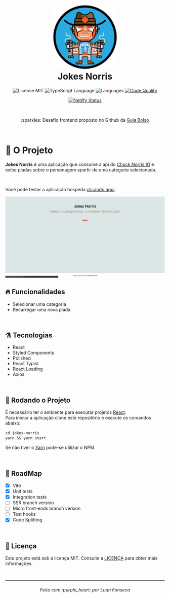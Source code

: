 <h1 align="center">
  <img alt="Logo" height="200" src="https://raw.githubusercontent.com/luanfonsecap/jokes-norris/master/src/assets/logo.svg" />
  <br>
  Jokes Norris
</h1>

<p align="center">

   <img alt="License MIT" src="https://img.shields.io/badge/license-MIT-blue">

  <img alt="TypeScript Language" src="https://img.shields.io/badge/typescript-94%25-blue">

  <img alt="Languages" src="https://img.shields.io/badge/languages-1-blue">

  <a href="https://www.codacy.com/manual/luanfonsecap/jokes-norris?utm_source=github.com&amp;utm_medium=referral&amp;utm_content=luanfonsecap/jokes-norris&amp;utm_campaign=Badge_Grade">
    <img alt="Code Quality" src="https://api.codacy.com/project/badge/Grade/7f66d2b032894ce192ccef5dee02d3a7">
  </a>
  
  <p align="center">
    <a href="https://app.netlify.com/sites/jokes-norris/deploys">
      <img alt="Netlify Status" src="https://api.netlify.com/api/v1/badges/2808add5-ff8e-441f-9f51-1226c7031112/deploy-status">
    </a>
  </p>

  <br>

  <p align="center">
    :sparkles: Desafio frontend proposto no Github da <a href="https://github.com/GuiaBolso/seja-um-guia-front">Guia Bolso</a>
  </p>
  <br>
</p>

# :muscle: O Projeto

**Jokes Norris** é uma aplicação que consome a api do <a href="https://api.chucknorris.io/">Chuck Norris IO</a>
e exibe piadas sobre o personagem apartir de uma categoria selecionada.

<br>

Você pode testar a aplicação hospeda [clicando aqui](https://jokes-norris.netlify.app/).

<img alt="Gif de Exemplo" src="https://raw.githubusercontent.com/luanfonsecap/jokes-norris/master/assets/norris-jokes-example.gif" />

<br>

## :fire: Funcionalidades

- Selecionar uma categoria
- Recarregar uma nova piada

<br>

## ⚗️ Tecnologias

- React
- Styled Components
- Polished
- React Typist
- React Loading
- Axios

<br>

## :rocket: Rodando o Projeto

É necessário ter o ambiente para executar projetos <a href="https://pt-br.reactjs.org/">React</a>.
<br>
Para iniciar a aplicação clone este repositório e execute os comandos abaixo:

```
cd jokes-norris
yarn && yarn start
```

Se não tiver o [Yarn](https://yarnpkg.com/) pode-se utilizar o NPM.

<br>

## :bicyclist: RoadMap

- [x] Vite
- [x] Unit tests
- [x] Integration tests
- [ ] SSR branch version
- [ ] Micro front-ends branch version
- [ ] Test hooks
- [x] Code Splitting

<br>

## :pencil: Licença

Este projeto está sob a licença MIT. Consulte a [LICENÇA](https://github.com/luanfonsecap/jokes-norris/blob/master/LICENSE) para obter mais informações.

<br>

---

<h6 align="center">
	Feito com :purple_heart: por Luan Fonseca
</h6>

